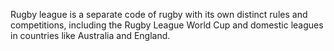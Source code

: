 Rugby league is a separate code of rugby with its own distinct rules and competitions, including the Rugby League World Cup and domestic leagues in countries like Australia and England.
